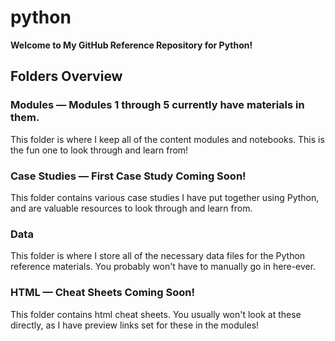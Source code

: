 # python

**Welcome to My GitHub Reference Repository for Python!**

## Folders Overview

### Modules — Modules 1 through 5 currently have materials in them.

This folder is where I keep all of the content modules and notebooks. This is the fun one to look through and learn from!

### Case Studies — First Case Study Coming Soon!

This folder contains various case studies I have put together using Python, and are valuable resources to look through and learn from.

### Data

This folder is where I store all of the necessary data files for the Python reference materials. You probably won't have to manually go in here-ever.

### HTML — Cheat Sheets Coming Soon!

This folder contains html cheat sheets. You usually won't look at these directly, as I have preview links set for these in the modules!
